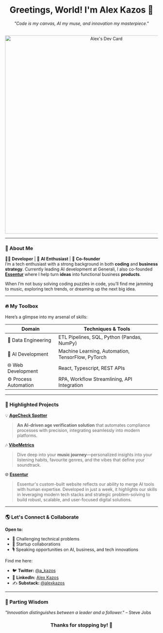 <h1 align="center">Greetings, World! I'm Alex Kazos 🚀</h1>
<p align="center">
  <em>"Code is my canvas, AI my muse, and innovation my masterpiece."</em>
</p>
<br>

<div align="center">
  <a href="https://app.daily.dev/a_kazos">
    <img src="https://api.daily.dev/devcards/v2/8Xp9t3NfnxfP8qxl3kKzg.png?type=wide&r=xqq" width="652" alt="Alex's Dev Card"/>
  </a>
</div>

---

### 🦾 About Me  
👨‍💻 **Developer** | 🤖 **AI Enthusiast** | 🌟 **Co-founder**  
I’m a tech enthusiast with a strong background in both **coding** and **business strategy**. Currently leading AI development at Generali, I also co-founded [**Essentur**](https://www.essentur.com/) where I help turn **ideas** into functional business **products**. 

When I’m not busy solving coding puzzles in code, you’ll find me jamming to music, exploring tech trends, or dreaming up the next big idea.  

---

### 🔥 My Toolbox
Here’s a glimpse into my arsenal of skills:  

| **Domain**           | **Techniques & Tools**                             |
|-----------------------|---------------------------------------------------|
| 🧹 Data Engineering   | ETL Pipelines, SQL, Python (Pandas, NumPy)        |
| 🤖 AI Development     | Machine Learning, Automation, TensorFlow, PyTorch|
| 🌐 Web Development    | React, Typescript, REST APIs                      |
| ⚙️ Process Automation | RPA, Workflow Streamlining, API Integration       |

---

### 🎯 Highlighted Projects  
💡 **[AgeCheck Spotter](https://github.com/alex-kazos/age-order-check)**  
> **An AI-driven age verification solution** that automates compliance processes with precision, integrating seamlessly into modern platforms.

🎶 **[VibeMetrics](https://github.com/alex-kazos/VibeMetrics)**  
> Dive deep into your **music journey**—personalized insights into your listening habits, favourite genres, and the vibes that define your soundtrack.  

🌐 **[Essentur](https://essentur.com/)**  
> Essentur's custom-built website reflects our ability to merge AI tools with human expertise. Developed in just a week, it highlights our skills in leveraging modern tech stacks and strategic problem-solving to build robust, scalable, and user-focused digital solutions.


---

### 🌎 Let's Connect & Collaborate
**Open to:**  
- 🧩 Challenging technical problems  
- 💼 Startup collaborations  
- 🎙️ Speaking opportunities on AI, business, and tech innovations  

Find me here:  
- 🐦 **Twitter:** [@a_kazos](https://twitter.com/a_kazos)  
- 💼 **LinkedIn:** [Alex Kazos](https://www.linkedin.com/in/alex-kazos)  
- ✍️ **Substack:** [@alexkazos](https://alexkazos.substack.com/)  

---

### 📜 Parting Wisdom
_"Innovation distinguishes between a leader and a follower."_ – Steve Jobs 
<h3 align="center">Thanks for stopping by! 🚀</h3>
